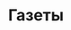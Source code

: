 ---
# description: Описание Газеты.
title: Газеты
sort_by: Name
menus: "main"
weight: 3
resources:
  - src: newspapers_01.jpg
    params:
      cover: true
      theme: light
---